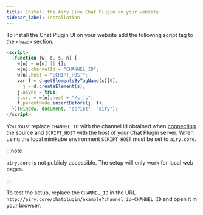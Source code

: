 ```yaml
---
title: Install the Airy Live Chat Plugin on your website
sidebar_label: Installation
---
```


To install the Chat Plugin UI on your website add the following script tag to
the `<head>` section:

```html
<script>
  (function (w, d, s, n) {
    w[n] = w[n] || {};
    w[n].channelId = "CHANNEL_ID";
    w[n].host = "SCRIPT_HOST";
    var f = d.getElementsByTagName(s)[0],
      j = d.createElement(s);
    j.async = true;
    j.src = w[n].host + "/s.js";
    f.parentNode.insertBefore(j, f);
  })(window, document, "script", "airy");
</script>
```

You must replace `CHANNEL_ID` with the channel id obtained when
[connecting](#connecting-a-channel) the source and `SCRIPT_HOST` with the host
of your Chat Plugin server. When using the local minikube environment
`SCRIPT_HOST` must be set to `airy.core`.

:::note

`airy.core` is not publicly accessible. The setup will only work for local web pages.

:::

To test the setup, replace the `CHANNEL_ID` in the URL
`http://airy.core/chatplugin/example?channel_id=CHANNEL_ID` and open it in your
browser.
